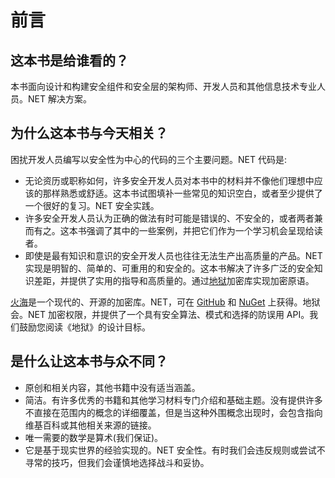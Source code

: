 # 前言

## 这本书是给谁看的？

本书面向设计和构建安全组件和安全层的架构师、开发人员和其他信息技术专业人员。NET 解决方案。

## 为什么这本书与今天相关？

困扰开发人员编写以安全性为中心的代码的三个主要问题。NET 代码是:

*   无论资历或职称如何，许多安全开发人员对本书中的材料并不像他们理想中应该的那样熟悉或舒适。这本书试图填补一些常见的知识空白，或者至少提供了一个很好的复习。NET 安全实践。
*   许多安全开发人员认为正确的做法有时可能是错误的、不安全的，或者两者兼而有之。这本书强调了其中的一些案例，并把它们作为一个学习机会呈现给读者。
*   即使是最有知识和意识的安全开发人员也往往无法生产出高质量的产品。NET 实现是明智的、简单的、可重用的和安全的。这本书解决了许多广泛的安全知识差距，并提供了实用的指导和高质量的。通过[地狱](http://securitydriven.net/inferno/)加密库实现加密原语。

[火海](http://securitydriven.net/inferno/)是一个现代的、开源的加密库。NET，可在 [GitHub](https://github.com/sdrapkin/SecurityDriven.Inferno) 和 [NuGet](https://www.nuget.org/packages/Inferno/) 上获得。地狱会。NET 加密权限，并提供了一个具有安全算法、模式和选择的防误用 API。我们鼓励您阅读《地狱》的设计目标。

## 是什么让这本书与众不同？

*   原创和相关内容，其他书籍中没有适当涵盖。
*   简洁。有许多优秀的书籍和其他学习材料专门介绍和基础主题。没有提供许多不直接在范围内的概念的详细覆盖，但是当这种外围概念出现时，会包含指向维基百科或其他相关来源的链接。
*   唯一需要的数学是算术(我们保证)。
*   它是基于现实世界的经验实现的。NET 安全性。有时我们会违反规则或尝试不寻常的技巧，但我们会谨慎地选择战斗和妥协。